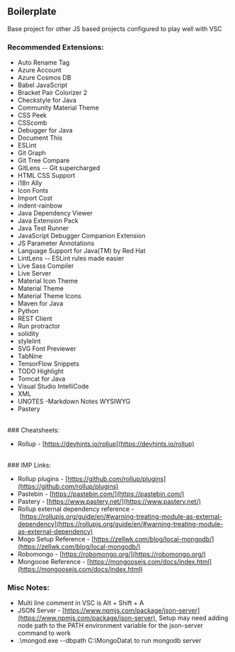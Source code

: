 ## Boilerplate

Base project for other JS based projects configured to play well with VSC
<br>
### Recommended Extensions:

* Auto Rename Tag
* Azure Account
* Azure Cosmos DB
* Babel JavaScript
* Bracket Pair Colorizer 2
* Checkstyle for Java
* Community Material Theme
* CSS Peek
* CSScomb
* Debugger for Java
* Document This
* ESLint
* Git Graph
* Git Tree Compare
* GitLens -- Git supercharged
* HTML CSS Support
* i18n Ally
* Icon Fonts
* Import Cost
* indent-rainbow
* Java Dependency Viewer
* Java Extension Pack
* Java Test Runner
* JavaScript Debugger Companion Extension
* JS Parameter Annotations
* Language Support for Java(TM) by Red Hat
* LintLens -- ESLint rules made easier
* Live Sass Compiler
* Live Server
* Material Icon Theme
* Material Theme
* Material Theme Icons
* Maven for Java
* Python
* REST Client
* Run protractor
* solidity
* stylelint
* SVG Font Previewer
* TabNine
* TensorFlow Snippets
* TODO Highlight
* Tomcat for Java
* Visual Studio IntelliCode
* XML
* UNOTES -Markdown Notes WYSIWYG
* Pastery

<br>
### Cheatsheets:

* Rollup - [https://devhints.io/rollup](https://devhints.io/rollup)

<br>
### IMP Links:

* Rollup plugins - [https://github.com/rollup/plugins](https://github.com/rollup/plugins)
* Pastebin - [https://pastebin.com/](https://pastebin.com/)
* Pastery - [https://www.pastery.net/](https://www.pastery.net/)
* Rollup external dependency reference - [https://rollupjs.org/guide/en/#warning-treating-module-as-external-dependency](https://rollupjs.org/guide/en/#warning-treating-module-as-external-dependency)
* Mogo Setup Reference - [https://zellwk.com/blog/local-mongodb/](https://zellwk.com/blog/local-mongodb/)
* Robomongo - [https://robomongo.org/](https://robomongo.org/)
* Mongoose Reference - [https://mongoosejs.com/docs/index.html](https://mongoosejs.com/docs/index.html)

### Misc Notes:

* Multi line comment in VSC is Alt + Shift + A
* JSON Server - [https://www.npmjs.com/package/json-server](https://www.npmjs.com/package/json-server)  Setup may need adding node path to the PATH environment variable for the json-server command to work
* .\mongod.exe --dbpath C:\MongoData\ to run mongodb server